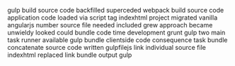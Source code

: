 gulp build source code backfilled superceded webpack build source code application code loaded via script tag indexhtml project migrated vanilla angularjs number source file needed included grew approach became unwieldy looked could bundle code time development grunt gulp two main task runner available gulp bundle clientside code consequence task bundle concatenate source code written gulpfilejs link individual source file indexhtml replaced link bundle output gulp